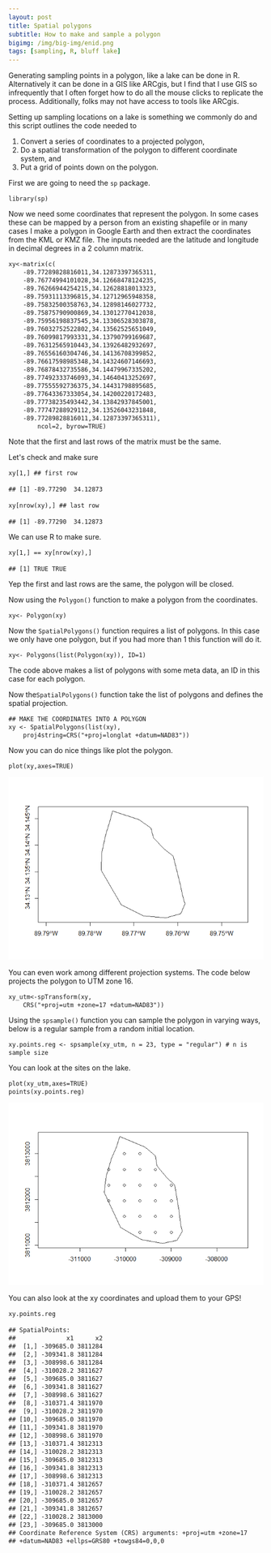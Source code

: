 ```yaml
---
layout: post
title: Spatial polygons
subtitle: How to make and sample a polygon
bigimg: /img/big-img/enid.png
tags: [sampling, R, bluff lake]
---
```




Generating sampling points in a polygon, like a lake can be done in R.
Alternatively it can be done in a GIS like ARCgis, but I find that I use
GIS so infrequently that I often forget how to do all the mouse clicks
to replicate the process. Additionally, folks may not have access to
tools like ARCgis.

Setting up sampling locations on a lake is something we commonly do and
this script outlines the code needed to

1.  Convert a series of coordinates to a projected polygon,
2.  Do a spatial transformation of the polygon to different coordinate
    system, and
3.  Put a grid of points down on the polygon.

First we are going to need the `sp` package.

    library(sp) 

Now we need some coordinates that represent the polygon. In some cases
these can be mapped by a person from an existing shapefile or in many
cases I make a polygon in Google Earth and then extract the coordinates
from the KML or KMZ file. The inputs needed are the latitude and
longitude in decimal degrees in a 2 column matrix.

    xy<-matrix(c(   
        -89.77289828816011,34.12873397365311,
        -89.76774994101028,34.12668478124235,
        -89.76266944254215,34.12628818013323,
        -89.75931113396815,34.12712965948358,
        -89.75832500358763,34.12898146027732,
        -89.75875790900869,34.13012770412038,
        -89.75956198837545,34.13306528303878,
        -89.76032752522802,34.13562525651049,
        -89.76099817993331,34.13790799169687,
        -89.76312565910443,34.13926482932697, 
        -89.76556160304746,34.14136708399852,
        -89.76617598985348,34.14324607146693,
        -89.76878432735586,34.14479967335202,
        -89.77492333746093,34.14640413252697,
        -89.77555592736375,34.14431798895685,
        -89.77643367333054,34.14200220172483,
        -89.77738235493442,34.13842937845001,
        -89.77747288929112,34.13526043231848,
        -89.77289828816011,34.12873397365311),
            ncol=2, byrow=TRUE) 

Note that the first and last rows of the matrix must be the same.

Let's check and make sure

    xy[1,] ## first row

    ## [1] -89.77290  34.12873

    xy[nrow(xy),] ## last row

    ## [1] -89.77290  34.12873

We can use R to make sure.

    xy[1,] == xy[nrow(xy),]

    ## [1] TRUE TRUE

Yep the first and last rows are the same, the polygon will be closed.

Now using the `Polygon()` function to make a polygon from the
coordinates.

    xy<- Polygon(xy)

Now the `SpatialPolygons()` function requires a list of polygons. In
this case we only have one polygon, but if you had more than 1 this
function will do it.

    xy<- Polygons(list(Polygon(xy)), ID=1)

The code above makes a list of polygons with some meta data, an ID in
this case for each polygon.

Now the`SpatialPolygons()` function take the list of polygons and
defines the spatial projection.

    ## MAKE THE COORDINATES INTO A POLYGON   
    xy <- SpatialPolygons(list(xy),
        proj4string=CRS("+proj=longlat +datum=NAD83"))

Now you can do nice things like plot the polygon.

    plot(xy,axes=TRUE)

![Base 64 graphics may not be rendered in IE-use chrome or firefox](/img/2018-12-15-making-a-spatial-polygon/unnamed-chunk-9-1.png)

You can even work among different projection systems. The code below
projects the polygon to UTM zone 16.

    xy_utm<-spTransform(xy, 
        CRS("+proj=utm +zone=17 +datum=NAD83"))

Using the `spsample()` function you can sample the polygon in varying
ways, below is a regular sample from a random initial location.

    xy.points.reg <- spsample(xy_utm, n = 23, type = "regular") # n is sample size

You can look at the sites on the lake.

    plot(xy_utm,axes=TRUE)
    points(xy.points.reg)

![Base 64 graphics may not be rendered in IE-use chrome or firefox](/img/2018-12-15-making-a-spatial-polygon/unnamed-chunk-12-1.png)

You can also look at the xy coordinates and upload them to your GPS!

    xy.points.reg

    ## SpatialPoints:
    ##              x1      x2
    ##  [1,] -309685.0 3811284
    ##  [2,] -309341.8 3811284
    ##  [3,] -308998.6 3811284
    ##  [4,] -310028.2 3811627
    ##  [5,] -309685.0 3811627
    ##  [6,] -309341.8 3811627
    ##  [7,] -308998.6 3811627
    ##  [8,] -310371.4 3811970
    ##  [9,] -310028.2 3811970
    ## [10,] -309685.0 3811970
    ## [11,] -309341.8 3811970
    ## [12,] -308998.6 3811970
    ## [13,] -310371.4 3812313
    ## [14,] -310028.2 3812313
    ## [15,] -309685.0 3812313
    ## [16,] -309341.8 3812313
    ## [17,] -308998.6 3812313
    ## [18,] -310371.4 3812657
    ## [19,] -310028.2 3812657
    ## [20,] -309685.0 3812657
    ## [21,] -309341.8 3812657
    ## [22,] -310028.2 3813000
    ## [23,] -309685.0 3813000
    ## Coordinate Reference System (CRS) arguments: +proj=utm +zone=17
    ## +datum=NAD83 +ellps=GRS80 +towgs84=0,0,0
